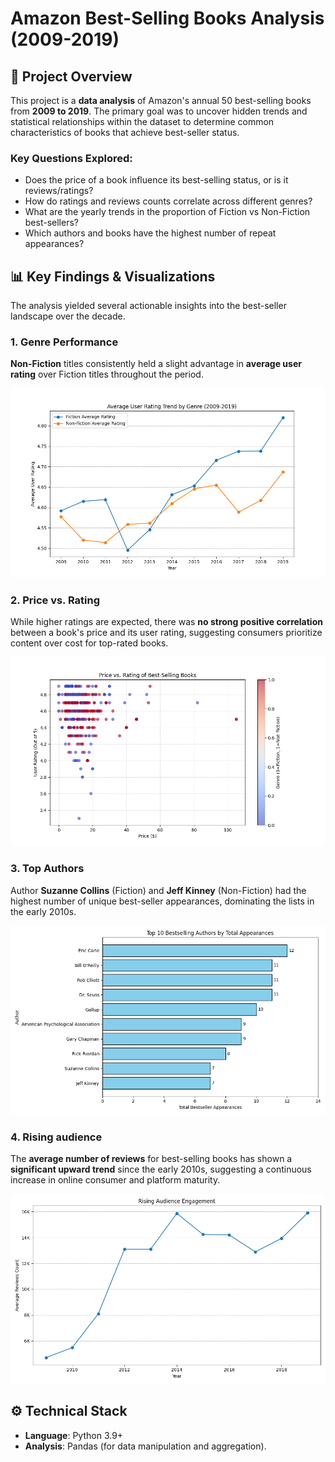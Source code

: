 # Amazon Best-Selling Books Analysis (2009-2019)

## 📌 Project Overview

This project is a **data analysis** of Amazon's annual 50 best-selling books from **2009 to 2019**. The primary goal was to uncover hidden trends and statistical relationships within the dataset to determine common characteristics of books that achieve best-seller status.

### Key Questions Explored:

- Does the price of a book influence its best-selling status, or is it reviews/ratings?
- How do ratings and reviews counts correlate across different genres?
- What are the yearly trends in the proportion of Fiction vs Non-Fiction best-sellers?
- Which authors and books have the highest number of repeat appearances?

## 📊 Key Findings & Visualizations

The analysis yielded several actionable insights into the best-seller landscape over the decade.

### 1. Genre Performance

**Non-Fiction** titles consistently held a slight advantage in **average user rating** over Fiction titles throughout the period.

![Average User Rating Trend by Genre](/plots/genre_performance_plot.png)

### 2. Price vs. Rating

While higher ratings are expected, there was **no strong positive correlation** between a book's price and its user rating, suggesting consumers prioritize content over cost for top-rated books.

![Price vs User Rating Scatter Plot](/plots/price_vs_rating_plot.png)

### 3. Top Authors

Author **Suzanne Collins** (Fiction) and **Jeff Kinney** (Non-Fiction) had the highest number of unique best-seller appearances, dominating the lists in the early 2010s.

![Top 10 Bestselling Authors by Total Appearances](/plots/top_authors_plot.png)

### 4. Rising audience

The **average number of reviews** for best-selling books has shown a **significant upward trend** since the early 2010s, suggesting a continuous increase in online consumer and platform maturity.

![Average Reviews Count Trend](/plots/rising_audience_plot.png)

## ⚙️ Technical Stack

- **Language**: Python 3.9+
- **Analysis**: Pandas (for data manipulation and aggregation).
